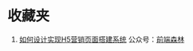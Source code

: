 # 收藏夹

1.  [如何设计实现H5营销页面搭建系统](https://mp.weixin.qq.com/s/jS1_axYqFkngwRLwz48FwA)      公众号：<u>前端森林</u>